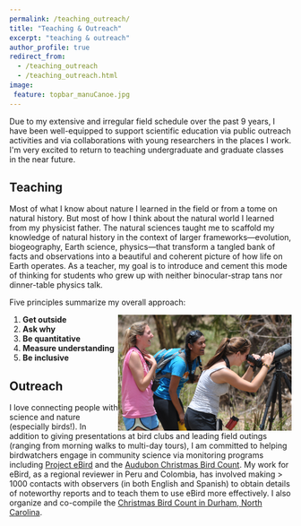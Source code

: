 ```yaml
---
permalink: /teaching_outreach/
title: "Teaching & Outreach"
excerpt: "teaching & outreach"
author_profile: true
redirect_from: 
  - /teaching_outreach
  - /teaching_outreach.html
image:
 feature: topbar_manuCanoe.jpg
---
```


Due to my extensive and irregular field schedule over the past 9 years, I have been well-equipped to support scientific education via public outreach activities and via collaborations with young researchers in the places I work. I'm very excited to return to teaching undergraduate and graduate classes in the near future. 

## Teaching
Most of what I know about nature I learned in the field or from a tome on natural history. But most of how I think about the natural world I learned from my physicist father. The natural sciences taught me to scaffold my knowledge of natural history in the context of larger frameworks—evolution, biogeography, Earth science, physics—that transform a tangled bank of facts and observations into a beautiful and coherent picture of how life on Earth operates. As a teacher, my goal is to introduce and cement this mode of thinking for students who grew up with neither binocular-strap tans nor dinner-table physics talk. 

Five principles summarize my overall approach: 
1. **Get outside** <img align="right" src="/images/bird-id-is-fun.jpg" width='310'/>
1. **Ask why**
1. **Be quantitative**
1. **Measure understanding**
1. **Be inclusive**

## Outreach

I love connecting people with science and nature (especially birds!). In addition to giving presentations at bird clubs and leading field outings (ranging from morning walks to multi-day tours), I am committed to helping birdwatchers engage in community science via monitoring programs including [Project eBird](https://ebird.org) and the [Audubon Christmas Bird Count](https://www.audubon.org/conservation/science/christmas-bird-count). My work for eBird, as a regional reviewer in Peru and Colombia, has involved making > 1000 contacts with observers (in both English and Spanish) to obtain details of noteworthy reports and to teach them to use eBird more effectively. I also organize and co-compile the [Christmas Bird Count in Durham, North Carolina](https://www.jeffpippen.com/birds/durhamcbc.htm).

